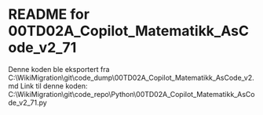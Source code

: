 # README for 00TD02A_Copilot_Matematikk_AsCode_v2_71
Denne koden ble eksportert fra C:\WikiMigration\git\code_dump\00TD02A_Copilot_Matematikk_AsCode_v2.md
Link til denne koden: C:\WikiMigration\git\code_repo\Python\00TD02A_Copilot_Matematikk_AsCode_v2_71.py
